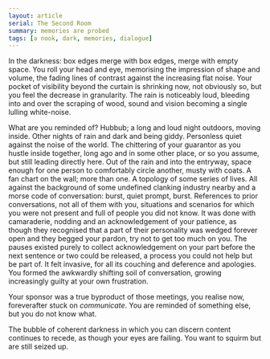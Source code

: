 ```yaml
---
layout: article
serial: The Second Room
summary: memories are probed
tags: [a nook, dark, memories, dialogue]
---
```


In the darkness: box edges merge with box edges, merge with empty space.  You roll your head and eye, memorising the impression of shape and volume, the fading lines of contrast against the increasing flat noise.  Your pocket of visibility beyond the curtain is shrinking now, not obviously so, but you feel the decrease in granularity. The rain is noticeably loud, bleeding into and over the scraping of wood, sound and vision becoming a single lulling white-noise.  

What are you reminded of?  Hubbub; a long and loud night outdoors, moving inside.  Other nights of rain and dark and being giddy.  Personless quiet against the noise of the world. The chittering of your guarantor as you hustle inside together, long ago and in some other place, or so you assume, but still leading directly here.  Out of the rain and into the entryway, space enough for one person to comfortably circle another, musty with coats.  A fan chart on the wall; more than one.  A topology of some series of lives. All against the background of some undefined clanking industry nearby and a morse code of conversation: burst, quiet prompt, burst.  References to prior conversations, not all of them with you, situations and scenarios for which you were not present and full of people you did not know. It was done with camaraderie, nodding and an acknowledgement of your patience, as though they recognised that a part of their personality was wedged forever open and they begged your pardon, try not to get too much on you. The pauses existed purely to collect acknowledgement on your part before the next sentence or two could be released, a process you could not help but be part of.  It felt invasive, for all its couching and deference and apologies.  You formed the awkwardly shifting soil of conversation, growing increasingly guilty at your own frustration. 

Your sponsor was a true byproduct of those meetings, you realise now, foreverafter stuck on _communicate_. You are reminded of something else, but you do not know what.  

The bubble of coherent darkness in which you can discern content continues to recede, as though your eyes are failing.  You want to squirm but are still seized up.
